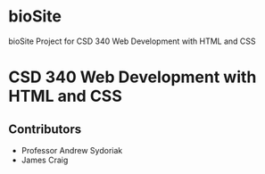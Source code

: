 # bioSite
bioSite Project for CSD 340 Web Development with HTML and CSS
# CSD 340 Web Development with HTML and CSS
## Contributors
* Professor Andrew Sydoriak
* James Craig
